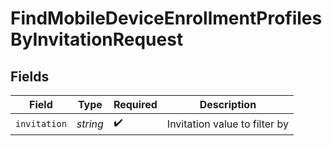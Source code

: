 # FindMobileDeviceEnrollmentProfilesByInvitationRequest


## Fields

| Field                         | Type                          | Required                      | Description                   |
| ----------------------------- | ----------------------------- | ----------------------------- | ----------------------------- |
| `invitation`                  | *string*                      | :heavy_check_mark:            | Invitation value to filter by |